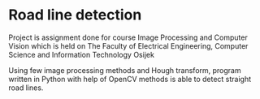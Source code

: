 # Road line detection

Project is assignment done for course Image Processing and Computer Vision which is held on The Faculty of Electrical Engineering, Computer Science and Information Technology Osijek

Using few image processing methods and Hough transform, program written in Python with help of OpenCV methods is able to detect straight road lines.


